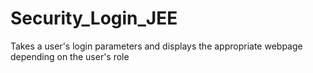 # Security_Login_JEE
Takes a user's login parameters and displays the appropriate webpage depending on the user's role
